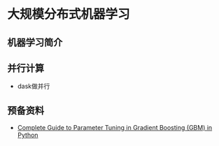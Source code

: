 # 大规模分布式机器学习


## 机器学习简介



## 并行计算

* dask做并行


## 预备资料

* [Complete Guide to Parameter Tuning in Gradient Boosting (GBM) in Python](https://www.analyticsvidhya.com/blog/2016/02/complete-guide-parameter-tuning-gradient-boosting-gbm-python/)